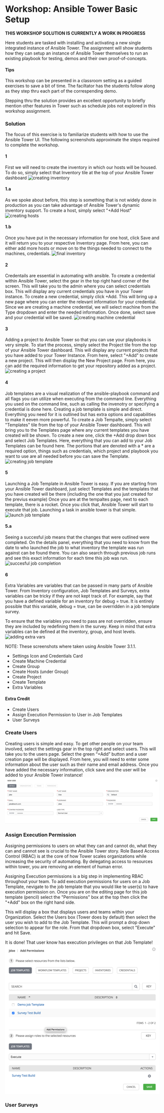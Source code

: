 # Workshop: Ansible Tower Basic Setup

**THIS WORKSHOP SOLUTION IS CURRENTLY A WORK IN PROGRESS**

Here students are tasked with installing and activating a new single integrated instance of Ansible Tower. The assignment will show students how they can setup an instance of Ansible Tower themselves to run an existing playbook for testing, demos and their own proof-of-concepts. 

#### Tips

This workshop can be presented in a classroom setting as a guided exercises to save a bit of time. The faciltator has the students follow along as they step thru each part of the correspending demo.

Stepping thru the solution provides an excellent opportunity to briefly mention other features in Tower such as schedule jobs not explored in this workshop assignment.

### Solution

The focus of this exercise is to familiarize students with how to use the Ansible Tower UI. The following screenshots approximate the steps required to complete the workshop.

#### 1
First we will need to create the inventory in which our hosts will be housed. To do so, simply select that Inventory tile at the top of your Ansible Tower dashboard
![creating inventory](../images/creating_inventory.png)

#### 1.a
As we spoke about before, this step is something that is not widely done in production as you can take advantage of Ansible Tower's dynamic inventory support. To create a host, simply select "+Add Host"
![creating hosts](../images/creating_host.png)

#### 1.b
Once you have put in the necessary information for one host, click Save and it will return you to your respective Inventory page. From here, you can either add more hosts or move on to the things needed to connect to the machines, credentials. 
![final inventory](../images/finalized_inv.png)

#### 2 
Credentails are essential in automating with ansible. To create a credential within Ansible Tower, select the gear in the top right hand corner of the screen. This will take you to the admin where you can select credentials box. This will display any current credentials you have in your Tower instance. To create a new credential, simply click +Add. This will bring up a new page where you can enter the relevant information for your credential. Since we are creating a machine credential, we will select machine from the Type dropdown and enter the needed information. Once done, select save and your credential will be saved. 
![creating machine credential](../images/LBcreatingcred.png)

#### 3
Adding a project to Ansible Tower so that you can use your playbooks is very simple. To start the process, simply select the Project tile from the top of your Ansible Tower dashboard. This will display any current projects that you have added to your Tower Instance. From here, select "+Add" to create a new project. This will then display the New Project page. From here, you can add the required information to get your repository added as a project.
![creating a project](../images/project_creation.png)

#### 4 
Job templates are a visual realization of the ansible-playbook command and all flags you can utilize when executing from the command line. Everything you used on the command line, such as calling the invenotry or specifying a credential is done here. Creating a job template is simple and direct. Everything you need for it is outlined but has extra options and capabilities to make it eeven more powerful. To create a Job Tempalte, simply select "Templates" tile from the top of your Ansible Tower dashboard. This will bring you to the Templates page where any current templates you have created will be shown. To create a new one, click the +Add drop down box and select Job Templates. Here, everything that you can add to your Job Templates can be found here. The portions that are denoted with a * are a required option, things such as credentials, which project and playbook you want to use are all needed before you can save the Template.
![creating job template](../images/job_template.png)

#### 5
Launching a Job Template in Ansible Tower is easy. If you are starting from your Ansible Tower dashboard, just select Templates and the templates that you have created will be there (including the one that you just created for the previus example) Once you are at the tempaltes page, next to each template, there is a rocket. Once you click that, Ansible Tower will start to execute that job. Launching a task in ansible tower is that simple. 
![launch job template](../images/running_job.png)

#### 5.a
Seeing a succesful job means that the changes that were outlined were completed. On the details panel, everything that you need to know from the date to who launched the job to what inventory the template was run against can be found there. You can also search through previous job runs and see this exact information for each time this job was run.
![succesful job completion](../images/succes_job.png)

#### 6
Extra Variables are variables that can be passed in many parts of Ansible Tower. From Inventory configuration, Job Templates and Surveys, extra variables can be tricky if they are not kept track of. For example, say that you have a defined variable for an inventory for debug = true. It is entirely possible that this variable, debug = true, can be overridden in a job template survey.

To ensure that the variables you need to pass are not overridden, ensure they are included by redefining them in the survey. Keep in mind that extra variables can be defined at the inventory, group, and host levels.
![adding extra vars](../images/extra_variables.png)




NOTE: These screenshots where taken using Ansible Tower 3.1.1.

* Settings Icon and Credentials Card
* Create Machine Credential
* Create Group
* Create Hosts (under Group)
* Create Project
* Create Template
* Extra Variables 

#### Extra Credit

* Create Users 
* Assign Execution Permission to User in Job Templates
* User Surveys

### Create Users
Creating users is simple and easy. To get other people on your team involved, select the settings gear in the top right and select users. This will take you to the users page. Select the green “+Add” button and a user creation page will be displayed. From here, you will need to enter some information about the user such as their name and email address. Once you have added the necessary information, click save and the user will be added to your Ansible Tower instance!
![adding extra vars](../images/create_user.png)

### Assign Execution Permission
Assigning permissions to users on what they can and cannot do, what they can and cannot see is crucial to the Ansible Tower story. Role Based Access Control (RBAC) is at the core of how Tower scales organizations while increasing the security of automating. By delegating access to resources within tower, you are removing an element of human error. 

Assigning Execution permissions is a big step in implementing RBAC throughout your team. To add execution permissions for users on a Job Template, nevigate to the job template that you would like te user(s) to have execution permission on. Once you are on the editing page for this job template (pencil) select the "Permissions" box at the top then click the "+Add" box on the right hand side. 

This will display a box that displays users and teams within your Organization. Select the Users box (Tower does by default) then select the user you wish to add to the Job Template. This will prompt a drop down selection to appear for the role. From that dropdown box, select "Execute" and hit Save.

It is done! That user know has execution privileges on that Job Template! 
![adding extra vars](../images/add_perms.png)

### User Surveys

